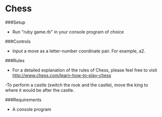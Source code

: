 Chess
==================
###Setup
- Run "ruby game.rb" in your console program of choice

###Controls
- Input a move as a letter-number coordinate pair. For example, a2.

###Rules
- For a detailed explanation of the rules of Chess, please feel free to visit http://www.chess.com/learn-how-to-play-chess

-To perform a castle (switch the rook and the castle), move the king to where it would be after the castle.

###Requirements
- A console program 
